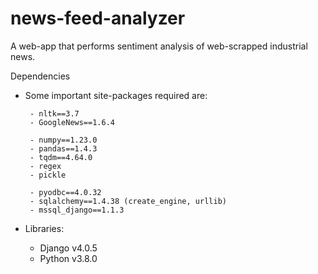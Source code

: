 # news-feed-analyzer
A web-app that performs sentiment analysis of web-scrapped industrial news.

Dependencies

 - Some important site-packages required are:
  
        - nltk==3.7
        - GoogleNews==1.6.4
        
        - numpy==1.23.0
        - pandas==1.4.3
        - tqdm==4.64.0
        - regex
        - pickle
        
        - pyodbc==4.0.32
        - sqlalchemy==1.4.38 (create_engine, urllib)
        - mssql_django==1.1.3
 
 - Libraries:
    - Django v4.0.5
    - Python v3.8.0
